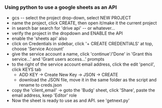 ### Using python to use a google sheets as an API
  - gcs -- select the project drop-down, select NEW PROJECT
  - name the project, click CREATE, then open it/make it the current project
  - in search bar search for 'drive api' -- or whatever...
  - verify the project in the dropdown and ENABLE the API
  - enable the 'sheets api' also
  - click on Credentials in sidebar, click '+ CREATE CREDENTIALS' at top, choose 'Service Account'
  - give the service account a name, click 'continue'/'Done' in 'Grant this service...' and 'Grant users access...' prompts
  - to the right of the service account email address, click the edit 'pencil', click KEYS tab
    - ADD KEY -> Create New Key -> JSON -> CREATE
    - download the JSON file, move it in the same folder as the script and rename to creds.json
  - copy the 'client_email' -> goto the 'Budg' sheet, click 'Share', paste the email address, keep 'Editor' role
  - Now the sheet is ready to use as and API. see 'getnext.py'






